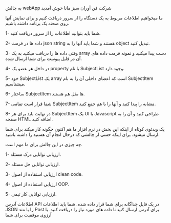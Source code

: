 به چالش  webApp شرکت فن آوران سبز مانا خوش آمدید

ما میخواهیم اطلاعات مربوط به یک دستگاه را از سرور دریافت کنیم و برای نمایش آنها روی صحنه یک برنامه داشته باشیم.

1- شما باید بتوانید اطلاعات را از سرور دریافت کنید.

2- داده ها در فرمت json string هستند و شما باید آنها را به object تبدیل کنید.

3-  وقتی داده ها را دریافت میکنید به یک array دست پیدا میکنید و نمونه فرمت داده های آن در فایل پیوست برای شما ارسال شده.

4- در داخل هر عضو یک property  با نام SubjectList وجود دارد.

5- خود SubjectList یک array است که اعضای داخلی آن را به نام SubjectItem میشناسیم.

6- ساختار SubjectItem ها مثل هم هستند.

7- شما قرار است تمامی SubjectItem مشابه را پیدا کنید و آنها را با هم جمع کنید.

8- در نهایت باید برای هر SubjectItem یک UI با Javascript طراحی کنید و آن را به صفحه HTML اضافه کنید.

یک ویدئوی کوتاه از اینکه این بخش در نرم افزار ما هم اکنون چگونه کار میکند برای شما ارسال میشود.
برای اینکه حسی از چالشی که درحال انجام آن هستید را داشته باشید.

چه چیزی در این چالش برای ما مهم است.

1- ارزیابی توانایی درک مسئله.

2- ارزیابی توانایی حل مسئله.

3- ارزیابی استفاده از اصول clean code.

4- ارزیابی استفاده از اصول OOP.

5- ارزیابی توانایی کار تیمی.


اطلاعات آدرس API در یک فایل جداگانه برای شما قرار داده شده.
شما باید اطلاعات JSON را با متد Post برای آدرس ارسال کنید تا داده های مورد نیاز را دریافت کنید.
با آرزوی موفقیت برای شما
